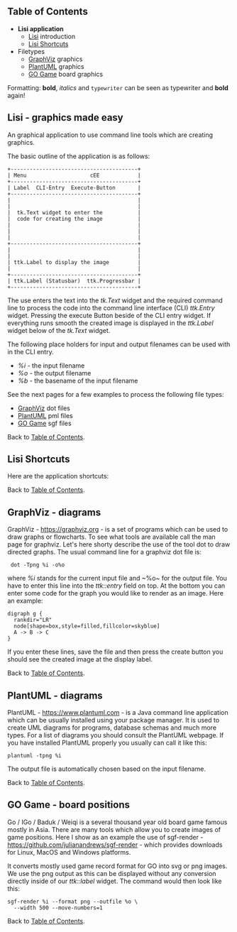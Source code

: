 <a name="toc"> </a>
## Table of Contents

* __Lisi application__
    - [Lisi](#Lisi) introduction
    - [Lisi Shortcuts](#shortcuts)
* Filetypes  
    - [GraphViz](#graphviz) graphics
    - [PlantUML](#plantuml) graphics
    - [GO Game](#gogame) board graphics

Formatting: __bold__, _italics_ and `typewriter` can be seen as typewriter and
__bold__ again!

<a name="lisi"></a>
## Lisi - graphics made easy 

An  graphical  application  to use  command  line  tools  which  are  creating
graphics.

The basic outline of the application is as follows:

    +----------------------------------------+
    | Menu                    cEE            |
    +----------------------------------------+     
    | Label  CLI-Entry  Execute-Button       | 
    +----------------------------------------+
    |                                        | 
    |                                        |
    |  tk.Text widget to enter the           |
    |  code for creating the image           |
    |                                        |
    |                                        |
    |                                        |
    +----------------------------------------+ 
    |                                        |
    |                                        |
    | ttk.Label to display the image         |
    |                                        |
    +----------------------------------------+
    | ttk.Label (Statusbar)  ttk.Progressbar |                 
    +----------------------------------------+

The use enters the text into the  _tk.Text_  widget and the  required  command
line to process the code into the command  line  interface  (CLI)  _ttk.Entry_
widget.  Pressing  the  execute  Button  beside  of the CLI entry  widget.  If
everything runs smooth the created image is displayed in the _ttk.Label_  widget
below of the _tk.Text_ widget.

The following place holders for input and output filenames can be used with in
the CLI entry.

* _%i_ - the input filename
* _%o_ - the output filename
* _%b_ - the basename of the input filename

See the next pages for a few examples to process the following file types:

* [GraphViz](#graphviz) dot files
* [PlantUML](#plantuml) pml files
* [GO Game](#gogame) sgf files

Back to [Table of Contents](#toc).

<a name="shortcuts"></a>
## Lisi Shortcuts

Here are the application shortcuts:

Back to [Table of Contents](#toc).

<a name="graphviz"></a>
## GraphViz - diagrams

GraphViz -  https://graphviz.org  - is a set of programs  which can be used to
draw graphs or  flowcharts. To see what tools are available  call the man page
for  graphviz.  Let's  here  shorty  describe  the use of the tool dot to draw
directed graphs. The usual command line for a graphviz dot file is:

     dot -Tpng %i -o%o
  
where _%i_ stands for the current input file and ~%o~ for the output file. You
have to enter this line into the _ttk::entry_ field on top. At the bottom you can
enter  some code for the graph you would  like to render as an image.  Here an
example:

    digraph g {
      rankdir="LR"
      node[shape=box,style=filled,fillcolor=skyblue]
      A -> B -> C
    }

If you enter these  lines, save the file and then press the create  button you
should see the created image at the display label.

Back to [Table of Contents](#toc).

<a name="plantuml"></a>
## PlantUML - diagrams

PlantUML  -  https://www.plantuml.com  - is a Java command line application  which  can be
usually  installed  using  your  package  manager.  It is used to  create  UML
diagrams  for  programs,  database  schemas and much more types. For a list of
diagrams  you should  consult  the  PlantUML  webpage.  If you have  installed
PlantUML properly you usually can call it like this:

    plantuml -tpng %i
  
The output file is automatically chosen based on the input filename.

Back to [Table of Contents](#toc).

<a name="gogame"></a>
## GO Game - board positions

Go / IGo / Baduk / Weiqi is a  several  thousand  year old board  game  famous
mostly in Asia. There are many tools which allow you to create  images of game
positions.   Here  I  show   as  an   example   the   use  of   sgf-render   -
https://github.com/julianandrews/sgf-render  - which  provides  downloads  for
Linux, MacOS and Windows platforms.

It converts  mostly used game record  format for GO into svg or png images. We
use the png output as this can be displayed  without any  conversion  directly
inside of our _ttk::label_ widget. The command would then look like this:

    sgf-render %i --format png --outfile %o \
      --width 500 --move-numbers=1

Back to [Table of Contents](#toc).

